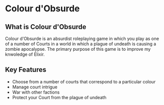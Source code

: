 # Colour d'Obsurde

## What is Colour d'Obsurde
Colour d'Obsurde is an absurdist roleplaying game in which you play as one of a number of Courts in a world in which a plague of undeath is causing a zombie apocalypse. The primary purpose of this game is to improve my knwoledge of Elixir.

## Key Features
- Choose from a number of courts that correspond to a particular colour
- Manage court intrigue
- War with other factions
- Protect your Court from the plague of undeath
